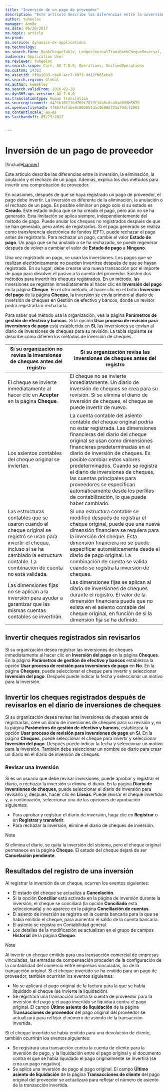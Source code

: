 ```yaml
---
title: "Inversión de un pago de proveedor"
description: "Este artículo describe las diferencias entre la inversión, la eliminación, la anulación y el rechazo de un pago. Además, explica los dos métodos para invertir una comprobación de proveedor."
author: twheeloc
manager: AnnBe
ms.date: 06/20/2017
ms.topic: article
ms.prod: 
ms.service: dynamics-ax-applications
ms.technology: 
ms.search.form: BankChequeTable, LedgerJournalTransBankChequeReversal, LedgerJournalTransVendPaym
audience: Application User
ms.reviewer: twheeloc
ms.search.scope: Core, AX 7.0.0, Operations, UnifiedOperations
ms.custom: 14361
ms.assetid: 9f0a1883-cbe0-4cc7-b9f3-dd12fb85ebe8
ms.search.region: Global
ms.author: kweekley
ms.search.validFrom: 2016-02-28
ms.dyn365.ops.version: AX 7.0.0
ms.translationtype: Human Translation
ms.sourcegitcommit: d421b161216d700f7819f1da8c0ca8ad089b5670
ms.openlocfilehash: 4f8b77efabe0c002654dac0b80d721a79dc42003
ms.contentlocale: es-es
ms.lasthandoff: 05/25/2017


---
```


# <a name="reverse-a-vendor-payment"></a>Inversión de un pago de proveedor

[!include[banner](../includes/banner.md)]


Este artículo describe las diferencias entre la inversión, la eliminación, la anulación y el rechazo de un pago. Además, explica los dos métodos para invertir una comprobación de proveedor. 

En ocasiones, después de que se haya registrado un pago de proveedor, el pago debe invertir. La inversión es diferente de la eliminación, la anulación o el rechazo de un pago. Es posible eliminar un pago solo si su estado es **Creado**. Este estado indica que se ha creado el pago, pero aún no se ha generado. Esta limitación se aplica siempre, independientemente del método de pago. Puede anular los cheques no registrados después de que se han generado, pero antes de registrarlos. Si el pago generado se realiza como transferencia electrónica de fondos (EFT), puede rechazar el pago antes de registrarlo. Para rechazar un pago, cambie el valor **Estado de pago**. Un pago que se ha anulado o se ha rechazado, se puede regenerar después de volver a cambiar el valor de **Estado de pago** a **Ninguno**. 

Una vez registrado un pago, se usan las inversiones. Los pagos que se realizan electrónicamente no pueden invertirse después de que se hayan registrado. En su lugar, debe crearse una nueva transacción por el importe de pago para devolver el pasivo a la cuenta del proveedor. Existen dos métodos para invertir los cheques registrados. En un método, las inversiones se registran inmediatamente al hacer clic en **Inversión del pago** en la página **Cheque**. En el otro método, al hacer clic en el botón **Inversión del pago** de la página **Cheque**, la inversión se envía primero al diario de inversión de cheques en Gestión de efectivo y bancos, donde un revisor podrá registrarla o rechazarla. 

Para saber qué método usa la organización, vea la página **Parámetros de gestión de efectivo y bancos**. Si la opción **Usar proceso de revisión para inversiones de pago** está establecida en **Sí**, las inversiones se envían al diario de inversiones de cheques para su revisión. La tabla siguiente se describe cómo difieren los métodos de inversión de cheques.

| Si su organización no revisa la inversiones de cheques antes del registro                                                                                                                                  | Si su organización revisa las inversiones de cheques antes del registro                                                                                                                                                                                                                                                                                                                                                                     |
|-----------------------------------------------------------------------------------------------------------------------------------------------------------------------------------------------------|---------------------------------------------------------------------------------------------------------------------------------------------------------------------------------------------------------------------------------------------------------------------------------------------------------------------------------------------------------------------------------------------------------------------------------|
| El cheque se invierte inmediatamente al hacer clic en **Aceptar** en la página **Cheque**.                                                                                                                      | El cheque no se invierte inmediatamente. Un diario de inversión de cheques se crea para su revisión. Si se elimina el diario de inversión de cheques, el cheque se puede invertir de nuevo.                                                                                                                                                                                                                                                                |
| Los asientos contables del cheque original se invierten.                                                                                                                                         | La cuenta contable del asiento contable del cheque original podría no estar registrada. Las dimensiones financieras del diario del cheque original se usan como dimensiones financieras predeterminadas en el diario de inversión de cheques. Es posible cambiar estos valores predeterminados. Cuando se registra el diario de inversiones de cheques, las cuentas principales para proveedores se especifican automáticamente desde los perfiles de contabilización, lo que puede haber cambiado. |
| Las estructuras contables que se usaron cuando el cheque original se registró se usan para invertir el cheque, incluso si se ha cambiado la estructura contable. La combinación de cuenta no está validada. | Si una estructura contable se modificó después de registrar el cheque original, puede que una nueva dimensión financiera se requiera para la inversión del cheque. Esta dimensión financiera no se puede especificar automáticamente desde el diario de pago original. La combinación de cuenta se valida cuando se registra la inversión de cheques.                                                                                                        |
| Las dimensiones fijas no se aplican a la inversión para ayudar a garantizar que las mismas cuentas contables se invertirán.                                                                                      | Las dimensiones fijas se aplican al diario de inversiones de cheques durante el registro. El valor de la dimensión financiera puede que no exista en el asiento contable del cheque original, en función de si la dimensión fija se ha definido.                                                                                                                                                                                                     |

## <a name="reverse-posted-checks-without-reviewing-them"></a>Invertir cheques registrados sin revisarlos
Si su organización desea registrar las inversiones de cheques inmediatamente al hacer clic en **Inversión del pago** en la página **Cheques**. En la página **Parámetros de gestión de efectivo y bancos** establezca la opción **Usar proceso de revisión para inversiones de pago** en **No**. En la página **Cheques**, puede seleccionar el cheque para invertir y seleccionar **Inversión del pago**. Después puede indicar la fecha y seleccionar un motivo para la inversión.

## <a name="reverse-posted-checks-after-they-are-reviewed-in-the-check-reversal-journal"></a>Invertir los cheques registrados después de revisarlos en el diario de inversiones de cheques
Si su organización desea revisar las inversiones de cheques antes de registrarlas, cree un diario de inversiones de cheques para su revisión y, en la página **Parámetros de gestión de efectivo y bancos**, establezca la opción **Usar proceso de revisión para inversiones de pago** en **Sí**. En la página **Cheques**, puede seleccionar el cheque para invertir y seleccionar **Inversión del pago**. Después puede indicar la fecha y seleccionar un motivo para la inversión. También debe seleccionar un nombre de diario para crear un diario en el diario de inversión de cheques.

### <a name="review-a-reversal"></a>Revisar una inversión

Si es un usuario que debe revisar inversiones, puede aprobar y registrar el diario, o rechazar la inversión si elimina el diario. En la página **Diario de inversiones de cheques**, puede seleccionar el diario de inversión para revisarlo y, después, hacer clic en **Líneas**. Puede revisar el cheque invertido y, a continuación, seleccionar una de las opciones de aprobación siguientes:

-   Para aprobar y registrar el diario de inversión, haga clic en **Registrar** o en **Registrar y transferir**.
-   Para rechazar la inversión, elimine el diario de cheques de inversión.

> [!NOTE]
> Si elimina el diario, se quita la inversión del sistema, pero el cheque original permanece en la página **Cheque**. El estado del cheque dejará de ser **Cancelación pendiente**.

## <a name="results-of-posting-a-reversal"></a>Resultados del registro de una inversión
Al registrar la inversión de un cheque, ocurren los eventos siguientes:

-   El estado del cheque se actualiza a **Cancelación**.
-   Si la opción **Conciliar** está activada en la página de inversión durante la inversión, el cheque se conciliará (la opción **Conciliado** está seleccionada) y no aparece en la página **Conciliación de cuentas**.
-   El asiento de inversión se registra en la cuenta bancaria para la que se había emitido el cheque, para aumentar el saldo de la cuenta bancaria.
-   El asiento se registra en Contabilidad general.
-   Los detalles de la modificación se actualizan en el grupo de campos **Historial** de la página **Cheque**.

> [!NOTE] 
> Al invertir un cheque emitido para una transacción comercial de empresas vinculadas, las entradas de compensación proceden de la configuración de la contabilidad del comercio entre empresas vinculadas, no de la transacción original. Si el cheque invertido se ha emitido para un pago de proveedor, también ocurrirán los eventos siguientes:

-   No se aplicará el pago original de la factura para la que se había liquidado el cheque (se invierte la liquidación).
-   Se registrará una transacción contra la cuenta de proveedor para la inversión del pago y el pago invertido se liquidará contra el pago original. El campo **Último asiento de liquidación** de la página **Transacciones de proveedor** del pago original del proveedor se actualizará para reflejar el número de asiento de la transacción invertida.

Si el cheque invertido se había emitido para una devolución de cliente, también ocurrirán los eventos siguientes:

-   Se registrará una transacción contra la cuenta de cliente para la inversión de pago, y la liquidación entre el pago original y el documento contra el que se había liquidado el pago originalmente se invertirá (se crea un pago negativo).
-   Se aplica una inversión de pago al pago original. El campo **Último asiento de liquidación** de la página **Transacciones de cliente** del pago original del proveedor se actualizará para reflejar el número de asiento de la transacción invertida.





